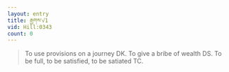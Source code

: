 ```yaml
---
layout: entry
title: རྒྱགས་√1
vid: Hill:0343
count: 0
---
```

> To use provisions on a journey DK\. To give a bribe of wealth DS\. To be full, to be satisfied, to be satiated TC\.


